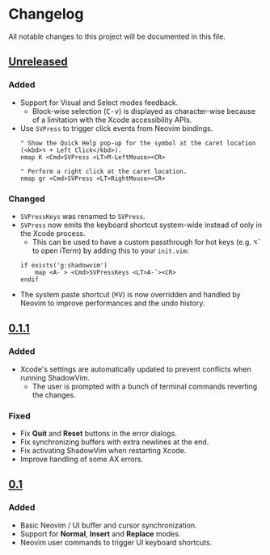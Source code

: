 # Changelog

All notable changes to this project will be documented in this file.

## [Unreleased]

### Added

* Support for Visual and Select modes feedback.
    * Block-wise selection (<kbd>C-v</kbd>) is displayed as character-wise because of a limitation with the Xcode accessibility APIs.
* Use `SVPress` to trigger click events from Neovim bindings.
    ```viml
    " Show the Quick Help pop-up for the symbol at the caret location (<kbd>⌥ + Left Click</kbd>).
    nmap K <Cmd>SVPress <LT>M-LeftMouse><CR>

    " Perform a right click at the caret location.
    nmap gr <Cmd>SVPress <LT>RightMouse><CR>
    ```

### Changed

* `SVPressKeys` was renamed to `SVPress`.
* `SVPress` now emits the keyboard shortcut system-wide instead of only in the Xcode process.
    * This can be used to have a custom passthrough for hot keys (e.g. <kbd>⌥\`</kbd> to open iTerm) by adding this to your `init.vim`:
    ```viml
    if exists('g:shadowvim')
        map <A-`> <Cmd>SVPressKeys <LT>A-`><CR>
    endif
    ```
* The system paste shortcut (<kbd>⌘V</kbd>) is now overridden and handled by Neovim to improve performances and the undo history.


## [0.1.1]

### Added

* Xcode's settings are automatically updated to prevent conflicts when running ShadowVim.
    * The user is prompted with a bunch of terminal commands reverting the changes.

### Fixed

* Fix **Quit** and **Reset** buttons in the error dialogs.
* Fix synchronizing buffers with extra newlines at the end.
* Fix activating ShadowVim when restarting Xcode.
* Improve handling of some AX errors.

## [0.1]

### Added

* Basic Neovim / UI buffer and cursor synchronization.
* Support for **Normal**, **Insert** and **Replace** modes.
* Neovim user commands to trigger UI keyboard shortcuts.

[unreleased]: https://github.com/mickael-menu/ShadowVim/compare/main...HEAD
[0.1.1]: https://github.com/mickael-menu/ShadowVim/compare/0.1.0...0.1.1
[0.1]: https://github.com/mickael-menu/ShadowVim/tree/0.1.0

